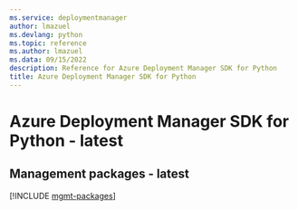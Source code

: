 ```yaml
---
ms.service: deploymentmanager
author: lmazuel
ms.devlang: python
ms.topic: reference
ms.author: lmazuel
ms.data: 09/15/2022
description: Reference for Azure Deployment Manager SDK for Python
title: Azure Deployment Manager SDK for Python
---
```

# Azure Deployment Manager SDK for Python - latest

## Management packages - latest
[!INCLUDE [mgmt-packages](deployment-manager-mgmt-index.md)]